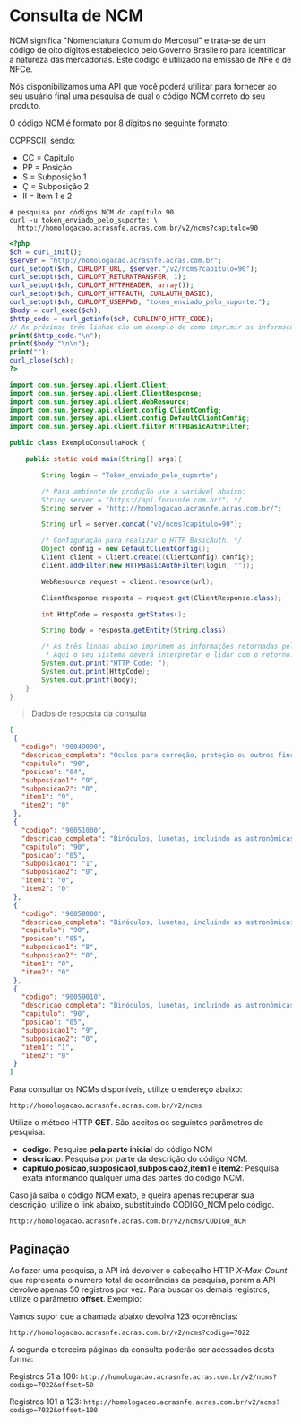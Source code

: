 # Consulta de NCM

NCM significa "Nomenclatura Comum do Mercosul" e trata-se de um código de oito dígitos estabelecido pelo Governo Brasileiro para identificar a natureza das mercadorias. Este código é utilizado na emissão de NFe e de NFCe.

Nós disponibilizamos uma API que você poderá utilizar para fornecer ao seu usuário final uma pesquisa de qual o código NCM correto do seu produto.

O código NCM é formato por 8 dígitos no seguinte formato:

CCPPSÇII, sendo:

* CC = Capitulo
* PP = Posição
* S  = Subposição 1
* Ç  = Subposição 2
* II = Item 1 e 2

```shell
# pesquisa por códigos NCM do capítulo 90
curl -u token_enviado_pelo_suporte: \
  http://homologacao.acrasnfe.acras.com.br/v2/ncms?capitulo=90
```

```php
<?php
$ch = curl_init();
$server = "http://homologacao.acrasnfe.acras.com.br";
curl_setopt($ch, CURLOPT_URL, $server."/v2/ncms?capitulo=90");
curl_setopt($ch, CURLOPT_RETURNTRANSFER, 1);
curl_setopt($ch, CURLOPT_HTTPHEADER, array());
curl_setopt($ch, CURLOPT_HTTPAUTH, CURLAUTH_BASIC);
curl_setopt($ch, CURLOPT_USERPWD, "token_enviado_pelo_suporte:");
$body = curl_exec($ch);
$http_code = curl_getinfo($ch, CURLINFO_HTTP_CODE);
// As próximas três linhas são um exemplo de como imprimir as informações de retorno da API.
print($http_code."\n");
print($body."\n\n");
print("");
curl_close($ch);
?>
```

```java
import com.sun.jersey.api.client.Client;
import com.sun.jersey.api.client.ClientResponse;
import com.sun.jersey.api.client.WebResource;
import com.sun.jersey.api.client.config.ClientConfig;
import com.sun.jersey.api.client.config.DefaultClientConfig;
import com.sun.jersey.api.client.filter.HTTPBasicAuthFilter;

public class ExemploConsultaHook {

    public static void main(String[] args){

        String login = "Token_enviado_pelo_suporte";

        /* Para ambiente de produção use a variável abaixo:
        String server = "https://api.focusnfe.com.br/"; */
        String server = "http://homologacao.acrasnfe.acras.com.br/";

        String url = server.concat("v2/ncms?capitulo=90");

        /* Configuração para realizar o HTTP BasicAuth. */
        Object config = new DefaultClientConfig();
        Client client = Client.create((ClientConfig) config);
        client.addFilter(new HTTPBasicAuthFilter(login, ""));

        WebResource request = client.resource(url);

        ClientResponse resposta = request.get(ClientResponse.class);

        int HttpCode = resposta.getStatus();

        String body = resposta.getEntity(String.class);

        /* As três linhas abaixo imprimem as informações retornadas pela API.
         * Aqui o seu sistema deverá interpretar e lidar com o retorno. */
        System.out.print("HTTP Code: ");
        System.out.print(HttpCode);
        System.out.printf(body);
    }
}
```

> Dados de resposta da consulta

```json
[
 {
   "codigo": "90049090",
   "descricao_completa": "Óculos para correção, proteção ou outros fins, e artigos semelhantes. Outros Outros",
   "capitulo": "90",
   "posicao": "04",
   "subposicao1": "9",
   "subposicao2": "0",
   "item1": "9",
   "item2": "0"
 },
 {
   "codigo": "90051000",
   "descricao_completa": "Binóculos, lunetas, incluindo as astronômicas, telescópios ópticos, e suas armações, outros instrumentos de astronomia e suas armações, exceto os aparelhos de radioastronomia. Binóculos",
   "capitulo": "90",
   "posicao": "05",
   "subposicao1": "1",
   "subposicao2": "0",
   "item1": "0",
   "item2": "0"
 },
 {
   "codigo": "90058000",
   "descricao_completa": "Binóculos, lunetas, incluindo as astronômicas, telescópios ópticos, e suas armações, outros instrumentos de astronomia e suas armações, exceto os aparelhos de radioastronomia. Outros instrumentos",
   "capitulo": "90",
   "posicao": "05",
   "subposicao1": "8",
   "subposicao2": "0",
   "item1": "0",
   "item2": "0"
 },
 {
   "codigo": "90059010",
   "descricao_completa": "Binóculos, lunetas, incluindo as astronômicas, telescópios ópticos, e suas armações, outros instrumentos de astronomia e suas armações, exceto os aparelhos de radioastronomia. Partes e acessórios (incluindo as armações) De binóculos",
   "capitulo": "90",
   "posicao": "05",
   "subposicao1": "9",
   "subposicao2": "0",
   "item1": "1",
   "item2": "0"
 }
]
```

Para consultar os NCMs disponíveis, utilize o endereço abaixo:

`http://homologacao.acrasnfe.acras.com.br/v2/ncms`


Utilize o método HTTP **GET**. São aceitos os seguintes parâmetros de pesquisa:

* **codigo**: Pesquise **pela parte inicial** do código NCM
* **descricao**: Pesquisa por parte da descrição do código NCM.
* **capitulo**,**posicao**,**subposicao1**,**subposicao2**,**item1** e **item2**: Pesquisa exata informando qualquer uma das partes do código NCM.

Caso já saiba o código NCM exato, e queira apenas recuperar sua descrição, utilize o link
abaixo, substituindo CODIGO_NCM pelo código.

`http://homologacao.acrasnfe.acras.com.br/v2/ncms/CODIGO_NCM`


## Paginação

Ao fazer uma pesquisa, a API irá devolver o cabeçalho HTTP *X-Max-Count* que representa
o número total de ocorrências da pesquisa, porém a API devolve apenas 50 registros por vez.
Para buscar os demais registros, utilize o parâmetro **offset**. Exemplo:

Vamos supor que a chamada abaixo devolva 123 ocorrências:

`http://homologacao.acrasnfe.acras.com.br/v2/ncms?codigo=7022`

A segunda e terceira páginas da consulta poderão ser acessados desta forma:

Registros 51 a 100:
`http://homologacao.acrasnfe.acras.com.br/v2/ncms?codigo=7022&offset=50`

Registros 101 a 123:
`http://homologacao.acrasnfe.acras.com.br/v2/ncms?codigo=7022&offset=100`
